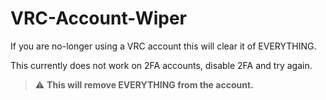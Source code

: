 # VRC-Account-Wiper
If you are no-longer using a VRC account this will clear it of EVERYTHING.

This currently does not work on 2FA accounts, disable 2FA and try again.

> :warning: **This will remove EVERYTHING from the account.**
